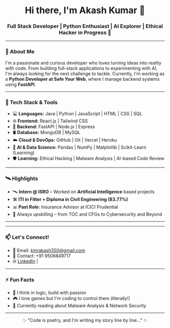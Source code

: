 <h1 align="center">Hi there, I'm Akash Kumar 👋</h1>
<h3 align="center">Full Stack Developer | Python Enthusiast | AI Explorer | Ethical Hacker in Progress 🚀</h3>

---

### 🌟 About Me
I'm a passionate and curious developer who loves turning ideas into reality with code. From building full-stack applications to experimenting with AI, I'm always looking for the next challenge to tackle. Currently, I'm working as a **Python Developer at Safe Your Web**, where I manage backend systems using **FastAPI**.

---

### 🚀 Tech Stack & Tools

- 💻 **Languages:** Java | Python | JavaScript | HTML | CSS | SQL  
- 🌐 **Frontend:** React.js | Tailwind CSS  
- 🔧 **Backend:** FastAPI | Node.js | Express  
- 🛢️ **Database:** MongoDB | MySQL  
- ☁️ **Cloud & DevOps:** GitHub | Git | Vercel | Heroku  
- 🧠 **AI & Data Science:** Pandas | NumPy | Matplotlib | Scikit-Learn (Learning)  
- 🛡️ **Learning:** Ethical Hacking | Malware Analysis | AI-based Code Review

---

### 🛰️ Highlights

- 🛰️ **Intern @ ISRO** – Worked on **Artificial Intelligence** based projects  
- 🛠️ **ITI in Fitter + Diploma in Civil Engineering (83.77%)**  
- 📊 **Past Role:** Insurance Advisor at ICICI Prudential  
- 🧠 Always upskilling – from TOC and CFGs to Cybersecurity and Beyond

---

 

---

### 📫 Let's Connect!

- 📧 Email: kmrakash350@gmail.com  
- 📱 Contact: +91 9508849717  
- 🌐 [LinkedIn](https://www.linkedin.com/in/akash-singh-rajput-322769251/) | 

---

### ⚡ Fun Facts

- 🧠 I think in logic, build with passion  
- 🎮 I love games but I'm coding to control them (literally!)  
- 📖 Currently reading about Malware Analysis & Network Security  

---

<p align="center">✨ "Code is poetry, and I'm writing my story line by line..." ✨</p>
